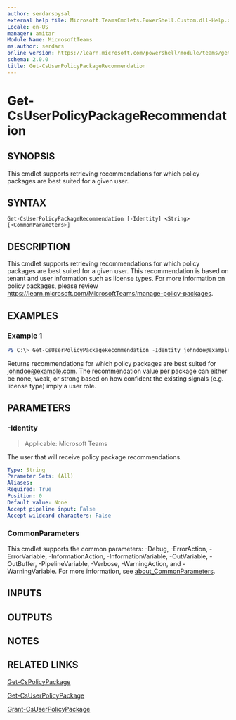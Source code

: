 ```yaml
---
author: serdarsoysal
external help file: Microsoft.TeamsCmdlets.PowerShell.Custom.dll-Help.xml
Locale: en-US
manager: amitar
Module Name: MicrosoftTeams
ms.author: serdars
online version: https://learn.microsoft.com/powershell/module/teams/get-csuserpolicypackagerecommendation
schema: 2.0.0
title: Get-CsUserPolicyPackageRecommendation
---
```


# Get-CsUserPolicyPackageRecommendation

## SYNOPSIS

This cmdlet supports retrieving recommendations for which policy packages are best suited for a given user.

## SYNTAX

```
Get-CsUserPolicyPackageRecommendation [-Identity] <String> [<CommonParameters>]
```

## DESCRIPTION

This cmdlet supports retrieving recommendations for which policy packages are best suited for a given user. This recommendation is based on tenant and user information such as license types.
For more information on policy packages, please review https://learn.microsoft.com/MicrosoftTeams/manage-policy-packages.

## EXAMPLES

### Example 1
```powershell
PS C:\> Get-CsUserPolicyPackageRecommendation -Identity johndoe@example.com
```

Returns recommendations for which policy packages are best suited for johndoe@example.com. The recommendation value per package can either be none, weak, or strong based on how confident the existing signals (e.g. license type) imply a user role.

## PARAMETERS

### -Identity

> Applicable: Microsoft Teams

The user that will receive policy package recommendations.

```yaml
Type: String
Parameter Sets: (All)
Aliases:
Required: True
Position: 0
Default value: None
Accept pipeline input: False
Accept wildcard characters: False
```

### CommonParameters
This cmdlet supports the common parameters: -Debug, -ErrorAction, -ErrorVariable, -InformationAction, -InformationVariable, -OutVariable, -OutBuffer, -PipelineVariable, -Verbose, -WarningAction, and -WarningVariable. For more information, see [about_CommonParameters](https://go.microsoft.com/fwlink/?LinkID=113216).

## INPUTS

## OUTPUTS

## NOTES

## RELATED LINKS

[Get-CsPolicyPackage](https://learn.microsoft.com/powershell/module/teams/get-cspolicypackage)

[Get-CsUserPolicyPackage](https://learn.microsoft.com/powershell/module/teams/get-csuserpolicypackage)

[Grant-CsUserPolicyPackage](https://learn.microsoft.com/powershell/module/teams/grant-csuserpolicypackage)
